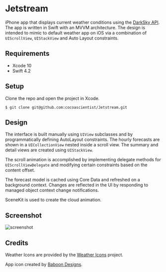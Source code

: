# Jetstream

iPhone app that displays current weather conditions using the [DarkSky API](https://darksky.net/dev/). The app is written in Swift with an MVVM architecture. The design is intended to mimic to default weather app on iOS via a combination of `UIScrollView`, `UIStackView` and Auto Layout constraints.

## Requirements

* Xcode 10
* Swift 4.2

## Setup

Clone the repo and open the project in Xcode.

	$ git clone git@github.com:cocoascientist/Jetstream.git

## Design

The interface is built manually using `UIView` subclasses and by programmatically defining AutoLayout constraints. The hourly forecasts are shown in a `UICollectionView` nested inside a scroll view. The summary and detail views are created using `UIStackView`.

The scroll animation is accomplished by implementing delegate methods for `UIScrollViewDelegate` and modifying certain constraints based on the content offset.

The forecast model is cached using Core Data and refreshed on a background context. Changes are reflected in the UI by responding to managed object context change notifications.

SceneKit is used to create the cloud animation.

## Screenshot

![screenshot](http://i.imgur.com/oAJqVVC.gif)

## Credits

Weather Icons are provided by the [Weather Icons](https://github.com/erikflowers/weather-icons) project.

App icon created by [Baboon Designs](https://thenounproject.com/baboondesigns/).
